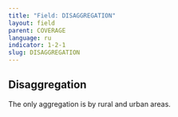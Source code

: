 ```yaml
---
title: "Field: DISAGGREGATION"
layout: field
parent: COVERAGE
language: ru
indicator: 1-2-1
slug: DISAGGREGATION
---
```

## Disaggregation

The only aggregation is by rural and urban areas.